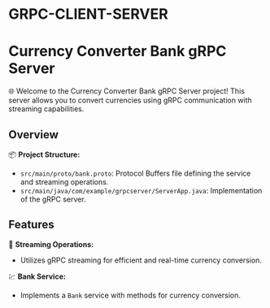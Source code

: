 ﻿# GRPC-CLIENT-SERVER
# Currency Converter Bank gRPC Server

🌐 Welcome to the Currency Converter Bank gRPC Server project! This server allows you to convert currencies using gRPC communication with streaming capabilities.

## Overview

📦 **Project Structure:**
- `src/main/proto/bank.proto`: Protocol Buffers file defining the service and streaming operations.
- `src/main/java/com/example/grpcserver/ServerApp.java`: Implementation of the gRPC server.

## Features

🔄 **Streaming Operations:**
- Utilizes gRPC streaming for efficient and real-time currency conversion.

💹 **Bank Service:**
- Implements a `Bank` service with methods for currency conversion.

